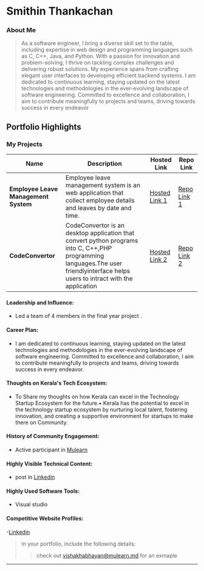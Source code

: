 # Smithin Thankachan 

### About Me

> As a software engineer, I bring a diverse skill set to the table, including expertise in web design and programming languages such as C, C++, Java, and Python. With a passion for innovation and problem-solving, I thrive on tackling complex challenges and delivering robust solutions. My experience spans from crafting elegant user interfaces to developing efficient backend systems. I am dedicated to continuous learning, staying updated on the latest technologies and methodologies in the ever-evolving landscape of software engineering. Committed to excellence and collaboration, I aim to contribute meaningfully to projects and teams, driving towards success in every endeavor


## Portfolio Highlights

### My Projects

| Name                | Description                                                               | Hosted Link                              | Repo Link                                                      |
|---------------------|---------------------------------------------------------------------------|------------------------------------------|----------------------------------------------------------------|
| **Employee Leave Management System**  | Employee leave management system is an web application that collect employee details and leaves by date and time.                                      | [Hosted Link 1](https://example.com)    | [Repo Link 1](https://github.com/username/project1)             |
| **CodeConvertor**  | CodeConvertor is an desktop application that convert python programs into C, C++,PHP programming languages.The user friendlyinterface helps users to intract with the application                                         | [Hosted Link 2](https://example.com)    | [Repo Link 2](https://github.com/username/project2)             |

#### Leadership and Influence:

- Led a team of 4 members in the final year project .



#### Career Plan:

-  I am dedicated to continuous learning, staying updated on the latest technologies and methodologies in the ever-evolving landscape of software engineering. Committed to excellence and collaboration, I aim to contribute meaningfully to projects and teams, driving towards success in every endeavor.

#### Thoughts on Kerala's Tech Ecosystem:

- To Share my thoughts on how Kerala can excel in the Technology Startup Ecosystem for the future.• Kerala has the potential to excel in the technology startup ecosystem by nurturing local talent, fostering innovation, and creating a supportive environment for startups to make there on Community.


#### History of Community Engagement:

-  Active participant in [Mulearn](smithinthankachan@mulearn)
#### Highly Visible Technical Content:

- post in [Linkedin](https://www.linkedin.com/in/smithin-thankachan-230168301)
#### Highly Used Software Tools:

- Visual studio 
#### Competitive Website Profiles:

-[Linkedin](https://www.linkedin.com/in/smithin-thankachan-230168301)


> In your portfolio, include the following details:
>> check out [vishakhabhayan@mulearn.md](./profiles/vishakhabhayan@mulearn.md) for an exmaple

---
